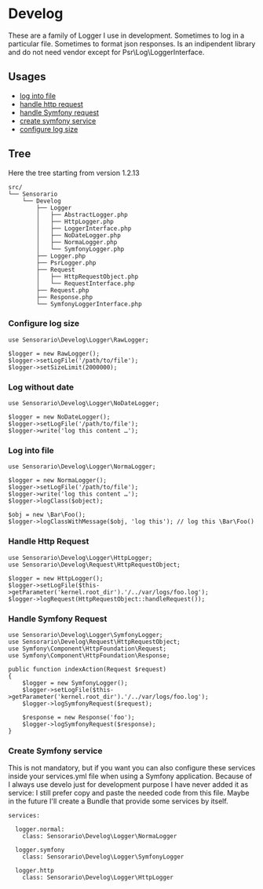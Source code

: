 # Develog

These are a family of Logger I use in development. Sometimes to log in a particular file. Sometimes to format json responses. Is an indipendent library and do not need vendor except for Psr\Log\LoggerInterface.

## Usages

 - [log into file](#log-into-file)
 - [handle http request](#handle-http-request)
 - [handle Symfony request](#handle-symfony-request)
 - [create symfony service](#create-symfony-service)
 - [configure log size](#configure-log-size)

## Tree

Here the tree starting from version 1.2.13

```
src/
└── Sensorario
    └── Develog
        ├── Logger
        │   ├── AbstractLogger.php
        │   ├── HttpLogger.php
        │   ├── LoggerInterface.php
        │   ├── NoDateLogger.php
        │   ├── NormaLogger.php
        │   └── SymfonyLogger.php
        ├── Logger.php
        ├── PsrLogger.php
        ├── Request
        │   ├── HttpRequestObject.php
        │   └── RequestInterface.php
        ├── Request.php
        ├── Response.php
        └── SymfonyLoggerInterface.php
```

### Configure log size

```
use Sensorario\Develog\Logger\RawLogger;

$logger = new RawLogger();
$logger->setLogFile('/path/to/file');
$logger->setSizeLimit(2000000);
```

### Log without date

```
use Sensorario\Develog\Logger\NoDateLogger;

$logger = new NoDateLogger();
$logger->setLogFile('/path/to/file');
$logger->write('log this content …');
```

### Log into file

```
use Sensorario\Develog\Logger\NormaLogger;

$logger = new NormaLogger();
$logger->setLogFile('/path/to/file');
$logger->write('log this content …');
$logger->logClass($object);

$obj = new \Bar\Foo();
$logger->logClassWithMessage($obj, 'log this'); // log this \Bar\Foo()
```

### Handle Http Request

```
use Sensorario\Develog\Logger\HttpLogger;
use Sensorario\Develog\Request\HttpRequestObject;

$logger = new HttpLogger();
$logger->setLogFile($this->getParameter('kernel.root_dir').'/../var/logs/foo.log');
$logger->logRequest(HttpRequestObject::handleRequest());
```

### Handle Symfony Request

```
use Sensorario\Develog\Logger\SymfonyLogger;
use Sensorario\Develog\Request\HttpRequestObject;
use Symfony\Component\HttpFoundation\Request;
use Symfony\Component\HttpFoundation\Response;

public function indexAction(Request $request)
{
    $logger = new SymfonyLogger();
    $logger->setLogFile($this->getParameter('kernel.root_dir').'/../var/logs/foo.log');
    $logger->logSymfonyRequest($request);

    $response = new Response('foo');
    $logger->logSymfonyRequest($response);
}
```

### Create Symfony service

This is not mandatory, but if you want you can also configure these services inside your services.yml file when using a Symfony application. Because of I always use develo just for development purpose I have never added it as service: I still prefer copy and paste the needed code from this file. Maybe in the future I'll create a Bundle that provide some services by itself.

```
services:

  logger.normal:
    class: Sensorario\Develog\Logger\NormaLogger

  logger.symfony
    class: Sensorario\Develog\Logger\SymfonyLogger

  logger.http
    class: Sensorario\Develog\Logger\HttpLogger
```
